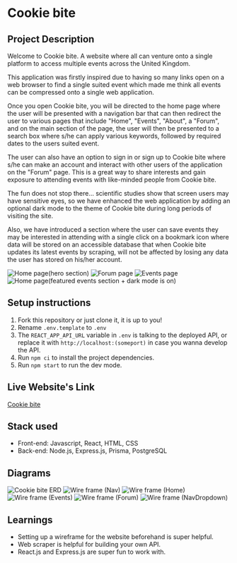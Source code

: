 # Cookie bite

## Project Description

Welcome to Cookie bite. A website where all can venture onto a single platform to access multiple events across the United Kingdom.

This application was firstly inspired due to having so many links open on a web browser to find a single suited event which made me think all events can be compressed onto a single web application.

Once you open Cookie bite, you will be directed to the home page where the user will be presented with a navigation bar that can then redirect the user to various pages that include "Home", "Events", "About", a "Forum", and on the main section of the page, the user will then be presented to a search box where s/he can apply various keywords, followed by required dates to the users suited event.

The user can also have an option to sign in or sign up to Cookie bite where s/he can make an account and interact with other users of the application on the "Forum" page. This is a great way to share interests and gain exposure to attending events with like-minded people from Cookie bite.

The fun does not stop there... scientific studies show that screen users may have sensitive eyes, so we have enhanced the web application by adding an optional dark mode to the theme of Cookie bite during long periods of visiting the site.

Also, we have introduced a section where the user can save events they may be interested in attending with a single click on a bookmark icon where data will be stored on an accessible database that when Cookie bite updates its latest events by scraping, will not be affected by losing any data the user has stored on his/her account.

![Home page(hero section)](./public/pic4.png)
![Forum page](./public/pic3.png)
![Events page](./public/pic2.png)
![Home page(featured events section + dark mode is on)](./public/pic1.png)

## Setup instructions

1. Fork this repository or just clone it, it is up to you!
2. Rename `.env.template` to `.env`
3. The `REACT_APP_API_URL` variable in `.env` is talking to the deployed API, or replace it with `http://localhost:(someport)` in case you wanna develop the API.
4. Run `npm ci` to install the project dependencies.
5. Run `npm start` to run the dev mode.

## Live Website's Link

[Cookie bite](https://cookie-bite.netlify.app/)

## Stack used

- Front-end: Javascript, React, HTML, CSS
- Back-end: Node.js, Express.js, Prisma, PostgreSQL

## Diagrams

![Cookie bite ERD](./public/Cookie-bite-ERD.png)
![Wire frame (Nav)](<./public/wireframe(nav).png>)
![Wire frame (Home)](<./public/wireframe(home).png>)
![Wire frame (Events)](<./public/wireframe(events).png>)
![Wire frame (Forum)](<./public/wireframe(forum).png>)
![Wire frame (NavDropdown)](<./public/wireframe(dropdown).png>)

## Learnings

- Setting up a wireframe for the website beforehand is super helpful.
- Web scraper is helpful for building your own API.
- React.js and Express.js are super fun to work with.
